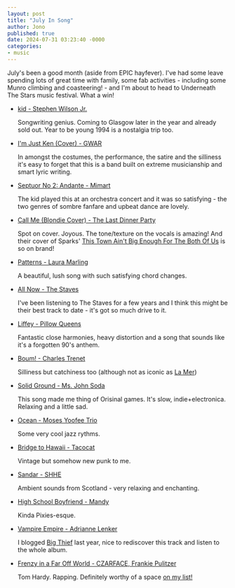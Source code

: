 ```yaml
---
layout: post
title: "July In Song"
author: Jono
published: true
date: 2024-07-31 03:23:40 -0000
categories: 
- music
---
```


July's been a good month (aside from EPIC hayfever). I've had some leave spending lots of great time with family, some fab activities - including some Munro climbing and coasteering! - and I'm about to head to Underneath The Stars music festival. What a win!


* [kid - Stephen Wilson Jr.](https://www.youtube.com/watch?v=daUGaBj0WFc)

	 Songwriting genius. Coming to Glasgow later in the year and already sold out. Year to be young 1994 is a nostalgia trip too.


* [I'm Just Ken (Cover) - GWAR](https://www.youtube.com/watch?v=TE_ju8eWTS8)

	 In amongst the costumes, the performance, the satire and the silliness it's easy to forget that this is a band built on extreme musicianship and smart lyric writing. 


* [Septuor No 2: Andante - Mimart](https://www.youtube.com/watch?v=WTkNVmP4jq0)

	 The kid played this at an orchestra concert and it was so satisfying - the two genres of sombre fanfare and upbeat dance are lovely.


* [Call Me (Blondie Cover) - The Last Dinner Party](https://www.youtube.com/watch?v=UiCt0n-lqys)

	 Spot on cover. Joyous. The tone/texture on the vocals is amazing! And their cover of Sparks' [This Town Ain't Big Enough For The Both Of Us](https://www.youtube.com/watch?v=CFjaDMaHP5k) is so on brand!


* [Patterns - Laura Marling](https://www.youtube.com/watch?v=tSeJqLyeCeE)

	 A beautiful, lush song with such satisfying chord changes. 


* [All Now - The Staves](https://www.youtube.com/watch?v=NFAed18vxQw)

	 I've been listening to The Staves for a few years and I think this might be their best track to date - it's got so much drive to it.


* [Liffey - Pillow Queens](https://www.youtube.com/watch?v=B0EjlDqqH84)

	 Fantastic close harmonies, heavy distortion and a song that sounds like it's a forgotten 90's anthem.


* [Boum! - Charles Trenet](https://www.youtube.com/watch?v=XFu58li2KJ4)

	 Silliness but catchiness too (although not as iconic as [La Mer](https://www.youtube.com/watch?v=PXQh9jTwwoA))


* [Solid Ground - Ms. John Soda](https://www.youtube.com/watch?v=rPdE8Mxq9xo)

	 This song made me thing of Orisinal games. It's slow, indie+electronica. Relaxing and a little sad. 


* [Ocean - Moses Yoofee Trio](https://www.youtube.com/watch?v=BnKGjSSu2xU)

	 Some very cool jazz rythms. 


* [Bridge to Hawaii - Tacocat](https://www.youtube.com/watch?v=Gtz14SV8Nvw)

	 Vintage but somehow new punk to me.


* [Sandar - SHHE](https://www.youtube.com/watch?v=wU43SaZvdOw)

	 Ambient sounds from Scotland - very relaxing and enchanting.


* [High School Boyfriend - Mandy](https://www.youtube.com/watch?v=hwE6hWAug0M)

	 Kinda Pixies-esque. 


* [Vampire Empire - Adrianne Lenker](https://www.youtube.com/watch?v=sEIF-Z9QInk)

	 I blogged [Big Thief](https://ellis.scot/2023/11/november-nocturnes/) last year, nice to rediscover this track and listen to the whole album. 


* [Frenzy in a Far Off World - CZARFACE, Frankie Pulitzer](https://www.youtube.com/watch?v=RZ8CSwTX5wU)

	 Tom Hardy. Rapping. Definitely worthy of a space [on my list!](https://ellis.scot/category/actors-who-can-sing/)

